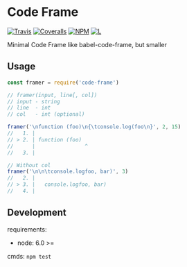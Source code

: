 # Code Frame
[![Travis]]()
[![Coveralls]]()
[![NPM]]()
[![L]][MIT]

Minimal Code Frame like babel-code-frame, but smaller

## Usage

```javascript
const framer = require('code-frame')

// framer(input, line[, col])
// input - string
// line  - int
// col   - int (optional)

framer('\nfunction (foo)\n{\tconsole.log(foo\n}', 2, 15)
//   1. |
// > 2. | function (foo)
//      |                ^
//   3. |

// Without col
framer('\n\n\tconsole.logfoo, bar)', 3)
//   2. |
// > 3. |   console.logfoo, bar)
//   4. |
```

## Development
requirements:
- node: 6.0  >=

cmds: `npm test`

[Travis]: //img.shields.io/travis/hhsnopek/code-frame.svg?maxAge=2592000?style=flat-square
[Coveralls]: //img.shields.io/coveralls/hhsnopek/code-frame.svg?maxAge=2592000?style=flat-square
[NPM]: //img.shields.io/npm/hhsnopek/code-frame.svg?maxAge=2592000?style=flat-square
[L]: //img.shields.io/npm/l/code-frame.svg?maxAge=2592000
[MIT]: license.md
